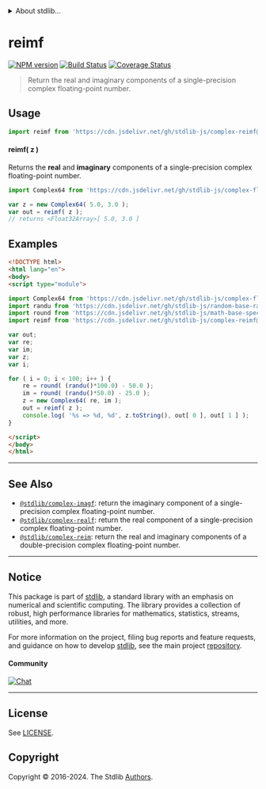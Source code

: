 <!--

@license Apache-2.0

Copyright (c) 2021 The Stdlib Authors.

Licensed under the Apache License, Version 2.0 (the "License");
you may not use this file except in compliance with the License.
You may obtain a copy of the License at

   http://www.apache.org/licenses/LICENSE-2.0

Unless required by applicable law or agreed to in writing, software
distributed under the License is distributed on an "AS IS" BASIS,
WITHOUT WARRANTIES OR CONDITIONS OF ANY KIND, either express or implied.
See the License for the specific language governing permissions and
limitations under the License.

-->


<details>
  <summary>
    About stdlib...
  </summary>
  <p>We believe in a future in which the web is a preferred environment for numerical computation. To help realize this future, we've built stdlib. stdlib is a standard library, with an emphasis on numerical and scientific computation, written in JavaScript (and C) for execution in browsers and in Node.js.</p>
  <p>The library is fully decomposable, being architected in such a way that you can swap out and mix and match APIs and functionality to cater to your exact preferences and use cases.</p>
  <p>When you use stdlib, you can be absolutely certain that you are using the most thorough, rigorous, well-written, studied, documented, tested, measured, and high-quality code out there.</p>
  <p>To join us in bringing numerical computing to the web, get started by checking us out on <a href="https://github.com/stdlib-js/stdlib">GitHub</a>, and please consider <a href="https://opencollective.com/stdlib">financially supporting stdlib</a>. We greatly appreciate your continued support!</p>
</details>

# reimf

[![NPM version][npm-image]][npm-url] [![Build Status][test-image]][test-url] [![Coverage Status][coverage-image]][coverage-url] <!-- [![dependencies][dependencies-image]][dependencies-url] -->

> Return the real and imaginary components of a single-precision complex floating-point number.

<!-- Section to include introductory text. Make sure to keep an empty line after the intro `section` element and another before the `/section` close. -->

<section class="intro">

</section>

<!-- /.intro -->

<!-- Package usage documentation. -->



<section class="usage">

## Usage

```javascript
import reimf from 'https://cdn.jsdelivr.net/gh/stdlib-js/complex-reimf@v0.2.0-esm/index.mjs';
```

#### reimf( z )

Returns the **real** and **imaginary** components of a single-precision complex floating-point number.

```javascript
import Complex64 from 'https://cdn.jsdelivr.net/gh/stdlib-js/complex-float32@esm/index.mjs';

var z = new Complex64( 5.0, 3.0 );
var out = reimf( z );
// returns <Float32Array>[ 5.0, 3.0 ]
```

</section>

<!-- /.usage -->

<!-- Package usage notes. Make sure to keep an empty line after the `section` element and another before the `/section` close. -->

<section class="notes">

</section>

<!-- /.notes -->

<!-- Package usage examples. -->

<section class="examples">

## Examples

<!-- eslint no-undef: "error" -->

```html
<!DOCTYPE html>
<html lang="en">
<body>
<script type="module">

import Complex64 from 'https://cdn.jsdelivr.net/gh/stdlib-js/complex-float32@esm/index.mjs';
import randu from 'https://cdn.jsdelivr.net/gh/stdlib-js/random-base-randu@esm/index.mjs';
import round from 'https://cdn.jsdelivr.net/gh/stdlib-js/math-base-special-round@esm/index.mjs';
import reimf from 'https://cdn.jsdelivr.net/gh/stdlib-js/complex-reimf@v0.2.0-esm/index.mjs';

var out;
var re;
var im;
var z;
var i;

for ( i = 0; i < 100; i++ ) {
    re = round( (randu()*100.0) - 50.0 );
    im = round( (randu()*50.0) - 25.0 );
    z = new Complex64( re, im );
    out = reimf( z );
    console.log( '%s => %d, %d', z.toString(), out[ 0 ], out[ 1 ] );
}

</script>
</body>
</html>
```

</section>

<!-- /.examples -->

<!-- C interface documentation. -->



<!-- Section to include cited references. If references are included, add a horizontal rule *before* the section. Make sure to keep an empty line after the `section` element and another before the `/section` close. -->

<section class="references">

</section>

<!-- /.references -->

<!-- Section for related `stdlib` packages. Do not manually edit this section, as it is automatically populated. -->

<section class="related">

* * *

## See Also

-   <span class="package-name">[`@stdlib/complex-imagf`][@stdlib/complex/imagf]</span><span class="delimiter">: </span><span class="description">return the imaginary component of a single-precision complex floating-point number.</span>
-   <span class="package-name">[`@stdlib/complex-realf`][@stdlib/complex/realf]</span><span class="delimiter">: </span><span class="description">return the real component of a single-precision complex floating-point number.</span>
-   <span class="package-name">[`@stdlib/complex-reim`][@stdlib/complex/reim]</span><span class="delimiter">: </span><span class="description">return the real and imaginary components of a double-precision complex floating-point number.</span>

</section>

<!-- /.related -->

<!-- Section for all links. Make sure to keep an empty line after the `section` element and another before the `/section` close. -->


<section class="main-repo" >

* * *

## Notice

This package is part of [stdlib][stdlib], a standard library with an emphasis on numerical and scientific computing. The library provides a collection of robust, high performance libraries for mathematics, statistics, streams, utilities, and more.

For more information on the project, filing bug reports and feature requests, and guidance on how to develop [stdlib][stdlib], see the main project [repository][stdlib].

#### Community

[![Chat][chat-image]][chat-url]

---

## License

See [LICENSE][stdlib-license].


## Copyright

Copyright &copy; 2016-2024. The Stdlib [Authors][stdlib-authors].

</section>

<!-- /.stdlib -->

<!-- Section for all links. Make sure to keep an empty line after the `section` element and another before the `/section` close. -->

<section class="links">

[npm-image]: http://img.shields.io/npm/v/@stdlib/complex-reimf.svg
[npm-url]: https://npmjs.org/package/@stdlib/complex-reimf

[test-image]: https://github.com/stdlib-js/complex-reimf/actions/workflows/test.yml/badge.svg?branch=v0.2.0
[test-url]: https://github.com/stdlib-js/complex-reimf/actions/workflows/test.yml?query=branch:v0.2.0

[coverage-image]: https://img.shields.io/codecov/c/github/stdlib-js/complex-reimf/main.svg
[coverage-url]: https://codecov.io/github/stdlib-js/complex-reimf?branch=main

<!--

[dependencies-image]: https://img.shields.io/david/stdlib-js/complex-reimf.svg
[dependencies-url]: https://david-dm.org/stdlib-js/complex-reimf/main

-->

[chat-image]: https://img.shields.io/gitter/room/stdlib-js/stdlib.svg
[chat-url]: https://app.gitter.im/#/room/#stdlib-js_stdlib:gitter.im

[stdlib]: https://github.com/stdlib-js/stdlib

[stdlib-authors]: https://github.com/stdlib-js/stdlib/graphs/contributors

[umd]: https://github.com/umdjs/umd
[es-module]: https://developer.mozilla.org/en-US/docs/Web/JavaScript/Guide/Modules

[deno-url]: https://github.com/stdlib-js/complex-reimf/tree/deno
[deno-readme]: https://github.com/stdlib-js/complex-reimf/blob/deno/README.md
[umd-url]: https://github.com/stdlib-js/complex-reimf/tree/umd
[umd-readme]: https://github.com/stdlib-js/complex-reimf/blob/umd/README.md
[esm-url]: https://github.com/stdlib-js/complex-reimf/tree/esm
[esm-readme]: https://github.com/stdlib-js/complex-reimf/blob/esm/README.md
[branches-url]: https://github.com/stdlib-js/complex-reimf/blob/main/branches.md

[stdlib-license]: https://raw.githubusercontent.com/stdlib-js/complex-reimf/main/LICENSE

<!-- <related-links> -->

[@stdlib/complex/imagf]: https://github.com/stdlib-js/complex-imagf/tree/esm

[@stdlib/complex/realf]: https://github.com/stdlib-js/complex-realf/tree/esm

[@stdlib/complex/reim]: https://github.com/stdlib-js/complex-reim/tree/esm

<!-- </related-links> -->

</section>

<!-- /.links -->
